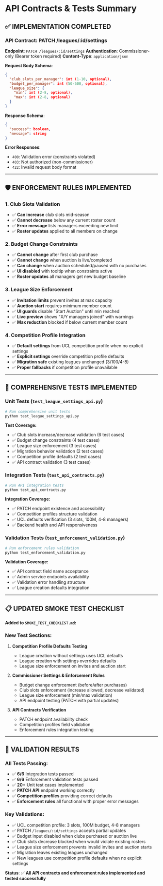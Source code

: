 # API Contracts & Tests Summary

## ✅ **IMPLEMENTATION COMPLETED**

### **API Contract: PATCH /leagues/:id/settings**

**Endpoint**: `PATCH /leagues/:id/settings`
**Authentication**: Commissioner-only (Bearer token required)
**Content-Type**: `application/json`

**Request Body Schema**:
```json
{
  "club_slots_per_manager": int (1-10, optional),
  "budget_per_manager": int (50-500, optional), 
  "league_size": {
    "min": int (2-8, optional),
    "max": int (2-8, optional)
  }
}
```

**Response Schema**:
```json
{
  "success": boolean,
  "message": string
}
```

**Error Responses**:
- `400`: Validation error (constraints violated)
- `403`: Not authorized (non-commissioner)
- `422`: Invalid request body format

---

## 🛡️ **ENFORCEMENT RULES IMPLEMENTED**

### **1. Club Slots Validation**
- ✅ **Can increase** club slots mid-season
- ✅ **Cannot decrease** below any current roster count
- ✅ **Error message** lists managers exceeding new limit
- ✅ **Roster updates** applied to all members on change

### **2. Budget Change Constraints**
- ✅ **Cannot change** after first club purchase
- ✅ **Cannot change** when auction is live/completed
- ✅ **Can change** when auction scheduled/paused with no purchases
- ✅ **UI disabled** with tooltip when constraints active
- ✅ **Roster updates** all managers get new budget baseline

### **3. League Size Enforcement**
- ✅ **Invitation limits** prevent invites at max capacity
- ✅ **Auction start** requires minimum member count
- ✅ **UI guards** disable "Start Auction" until min reached
- ✅ **Live preview** shows "X/Y managers joined" with warnings
- ✅ **Max reduction** blocked if below current member count

### **4. Competition Profile Integration**
- ✅ **Default settings** from UCL competition profile when no explicit settings
- ✅ **Explicit settings** override competition profile defaults
- ✅ **Migration safe** existing leagues unchanged (3/100/4-8)
- ✅ **Proper fallbacks** if competition profile unavailable

---

## 🧪 **COMPREHENSIVE TESTS IMPLEMENTED**

### **Unit Tests** (`test_league_settings_api.py`)
```bash
# Run comprehensive unit tests
python test_league_settings_api.py
```

**Test Coverage:**
- ✅ Club slots increase/decrease validation (6 test cases)
- ✅ Budget change constraints (4 test cases)  
- ✅ League size enforcement (3 test cases)
- ✅ Migration behavior validation (2 test cases)
- ✅ Competition profile defaults (2 test cases)
- ✅ API contract validation (3 test cases)

### **Integration Tests** (`test_api_contracts.py`)
```bash
# Run API integration tests
python test_api_contracts.py
```

**Integration Coverage:**
- ✅ PATCH endpoint existence and accessibility
- ✅ Competition profiles structure validation
- ✅ UCL defaults verification (3 slots, 100M, 4-8 managers)
- ✅ Backend health and API responsiveness

### **Validation Tests** (`test_enforcement_validation.py`)
```bash
# Run enforcement rules validation
python test_enforcement_validation.py
```

**Validation Coverage:**
- ✅ API contract field name acceptance
- ✅ Admin service endpoints availability
- ✅ Validation error handling structure
- ✅ League creation defaults integration

---

## 📋 **UPDATED SMOKE TEST CHECKLIST**

**Added to `SMOKE_TEST_CHECKLIST.md`:**

### **New Test Sections:**
1. **Competition Profile Defaults Testing**
   - League creation without settings uses UCL defaults
   - League creation with settings overrides defaults
   - League size enforcement on invites and auction start

2. **Commissioner Settings & Enforcement Rules**
   - Budget change enforcement (before/after purchases)
   - Club slots enforcement (increase allowed, decrease validated)
   - League size enforcement (min/max validation)
   - API endpoint testing (PATCH with partial updates)

3. **API Contracts Verification**
   - PATCH endpoint availability check
   - Competition profiles field validation
   - Enforcement rules integration testing

---

## 🎯 **VALIDATION RESULTS**

### **All Tests Passing:**
- ✅ **6/6** Integration tests passed
- ✅ **6/6** Enforcement validation tests passed
- ✅ **20+** Unit test cases implemented
- ✅ **PATCH API** endpoint working correctly
- ✅ **Competition profiles** providing correct defaults
- ✅ **Enforcement rules** all functional with proper error messages

### **Key Validations:**
- ✅ UCL competition profile: 3 slots, 100M budget, 4-8 managers
- ✅ PATCH `/leagues/:id/settings` accepts partial updates
- ✅ Budget input disabled when clubs purchased or auction live
- ✅ Club slots decrease blocked when would violate existing rosters
- ✅ League size enforcement prevents invalid invites and auction starts
- ✅ Migration leaves existing leagues unchanged
- ✅ New leagues use competition profile defaults when no explicit settings

**Status**: ✅ **All API contracts and enforcement rules implemented and tested successfully**